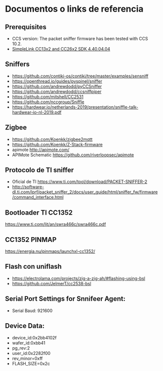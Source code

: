 # Documentos o links de referencia

## Prerequisites
- CCS version: The packet sniffer firmware has been tested with CCS 10.2.
- [SimpleLink CC13x2 and CC26x2 SDK 4.40.04.04](https://www.ti.com/tool/download/SIMPLELINK-CC13X2-26X2-SDK/4.40.04.04)

## Sniffers

- https://github.com/contiki-os/contiki/tree/master/examples/sensniff
- https://openthread.io/guides/pyspinel/sniffer
- https://github.com/andrewdodd/pyCCSniffer
- https://github.com/andrewdodd/ccsniffpiper
- https://github.com/mitshell/CC2531
- https://github.com/nccgroup/Sniffle
- https://hardwear.io/netherlands-2019/presentation/sniffle-talk-hardwear-io-nl-2019.pdf

## Zigbee
- https://github.com/Koenkk/zigbee2mqtt
- https://github.com/Koenkk/Z-Stack-firmware
- apimote http://apimote.com/
- APIMote Schematic https://github.com/riverloopsec/apimote

## Protocolo de TI sniffer 
- Oficial de TI https://www.ti.com/tool/download/PACKET-SNIFFER-2
- http://software-dl.ti.com/lprf/packet_sniffer_2/docs/user_guide/html/sniffer_fw/firmware/command_interface.html

## Bootloader TI CC1352 

https://www.ti.com/lit/an/swra466c/swra466c.pdf

## CC1352 PINMAP
https://energia.nu/pinmaps/launchxl-cc1352/

## Flash con uniflash
- https://electrolama.com/projects/zig-a-zig-ah/#flashing-using-bsl
- https://github.com/JelmerT/cc2538-bsl

## Serial Port Settings for Snnifeer Agent:

- Serial Baud: 921600

## Device Data:
- device_id:0x2bb4102f
- wafer_id:0xbb41
- pg_rev:2
- user_id:0x2282f00
- rev_minor=0xff
- FLASH_SIZE=0x2c


